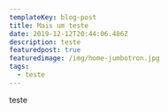```yaml
---
templateKey: blog-post
title: Mais um teste
date: 2019-12-12T20:44:06.486Z
description: teste
featuredpost: true
featuredimage: /img/home-jumbotron.jpg
tags:
  - teste
---
```

teste
